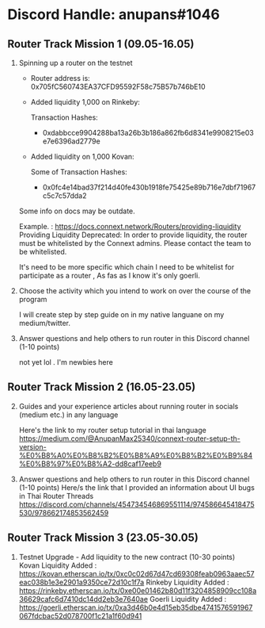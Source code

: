 # Discord Handle: anupans#1046
## Router Track Mission 1 (09.05-16.05)

1) Spinning up a router on the testnet

    - Router address is: 0x705fC560743EA37CFD95592F58c75B57b746bE10

    - Added liquidity  1,000 on Rinkeby: 

        Transaction Hashes:    
        - 0xdabbcce9904288ba13a26b3b186a862fb6d8341e9908215e03e7e6396ad2779e

    - Added liquidity on 1,000 Kovan:

        Some of Transaction Hashes:    
        - 0x0fc4e14bad37f214d40fe430b1918fe75425e89b716e7dbf71967c5c7c57dda2


    Some info on docs may be outdate.
    
    Example. : https://docs.connext.network/Routers/providing-liquidity
    Providing Liquidity
    Deprecated: In order to provide liquidity, the router must be whitelisted by the Connext admins. Please contact the team to be whitelisted.
    
    
    It's need to be more specific which chain I need to be whitelist for participate as a router , As fas as I know it's only goerli.

2) Choose the activity which you intend to work on over the course of the program

    I will create step by step guide on in my native languane on my medium/twitter.

3) Answer questions and help others to run router in this Discord channel (1-10 points)

    not yet lol . I'm newbies here


## Router Track Mission 2 (16.05-23.05)
2. Guides and your experience articles about running router in socials (medium etc.) in any language

    Here's the link to my router setup tutorial in thai language 
    https://medium.com/@AnupanMax25340/connext-router-setup-th-version-%E0%B8%A0%E0%B8%B2%E0%B8%A9%E0%B8%B2%E0%B9%84%E0%B8%97%E0%B8%A2-dd8caf17eeb9
    
3. Answer questions and help others to run router in this Discord channel (1-10 points)
    Here/s the link that I provided an information about UI bugs in Thai Router Threads
    https://discord.com/channels/454734546869551114/974586645418475530/978662174853562459
  
 ## Router Track Mission 3 (23.05-30.05)
 1. Testnet Upgrade - Add liquidity to the new contract (10-30 points)
     Kovan Liquidity Added : https://kovan.etherscan.io/tx/0xc0c02d67d47cd69308feab0963aaec57eac038b1e3e2901a9350ce72d10c1f7a
     Rinkeby Liquidity Added : https://rinkeby.etherscan.io/tx/0xe00e01462b80d11f3204858909cc108a36629cafc6d7410dc14dd2eb3e7640ae
     Goerli Liquidity Added : https://goerli.etherscan.io/tx/0xa3d46b0e4d15eb35dbe4741576591967067fdcbac52d078700f1c21a1f60d941

